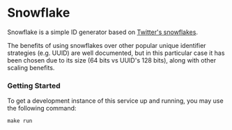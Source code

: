 # Snowflake

Snowflake is a simple ID generator based on [Twitter's snowflakes](https://en.wikipedia.org/wiki/Snowflake_ID).

The benefits of using snowflakes over other popular unique identifier strategies (e.g. UUID) are well documented, but in this particular case
it has been chosen due to its size (64 bits vs UUID's 128 bits), along with other scaling benefits.

### Getting Started

To get a development instance of this service up and running, you may use the following command:

```
make run
```
